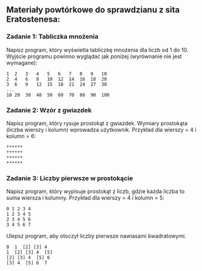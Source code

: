 ## Materiały powtórkowe do sprawdzianu z sita Eratostenesa:

### Zadanie 1: Tabliczka mnożenia
Napisz program, który wyświetla tabliczkę mnożenia dla liczb od 1 do 10.
Wyjście programu powinno wyglądać jak poniżej (wyrównanie nie jest wymagane):

```
1  2   3   4   5   6   7   8   9   10
2  4   6   8   10  12  14  16  18  20
3  6   9   12  15  18  21  24  27  30
...
10 20  30  40  50  60  70  80  90  100
```

### Zadanie 2: Wzór z gwiazdek
Napisz program, który rysuje prostokąt z gwiazdek. Wymiary prostokąta (liczba wierszy i kolumn) wprowadza użytkownik.
Przykład dla wierszy = 4 i kolumn = 6:

```
******
******
******
******
```

### Zadanie 3: Liczby pierwsze w prostokącie
Napisz program, który wypisuje prostokąt z liczb, gdzie każda liczba to suma wiersza i kolumny.
Przykład dla wierszy = 4 i kolumn = 5:

```
0 1 2 3 4
1 2 3 4 5
2 3 4 5 6
3 4 5 6 7
```

Ulepsz program, aby otoczył liczby pierwsze nawiasami kwadratowymi.

```
0  1  [2] [3] 4
1  [2] [3] 4  [5]
[2] [3] 4  [5] 6
[3] 4  [5] 6  7
```